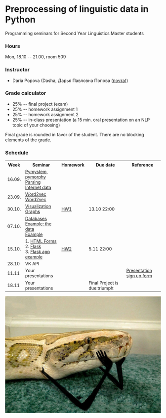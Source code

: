 # Preprocessing of linguistic data in Python

Programming seminars for Second Year Linguistics Master students

### Hours

Mon, 18.10 -- 21.00, room 509

### Instructor
* Daria Popova (Dasha, Дарья Павловна Попова ([почта](mailto:daschapopowa@gmail.com)))

### Grade calculator
* 25% -- final project (exam)
* 25% -- homework assignment 1
* 25% -- homework assignment 2
* 25% -- in-class presentation (a 15 min. oral presentation on an NLP topic of your choosing)

Final grade is rounded in favor of the student. There are no blocking elements of the grade. 

### Schedule
<table>
  <tr>
    <th>Week</th>
    <th>Seminar</th>
    <th>Homework</th>
    <th>Due date</th>
    <th>Reference</th>
  </tr>
   <tr>
    <td>16.09.</td>
    <td><a href="./PPSem1.ipynb">Pymystem, pymorphy</a><br>
    <a href="./PPSem2.ipynb">Parsing Internet data</a></td>
    <td></td>
    <td></td>
    <td>
    </td>
  </tr>
  <tr>
    <td>23.09.</td>
    <td><a href="./Word2vec(2).md">Word2vec</a><br>
      <a href="./Word2vec(2).ipynb">Word2vec</a>
    </td>
    <td></td>
    <td></td>
    <td>
    </td>
  </tr>
    <td>30.10.</td>
    <td><a href="./PPVisualization.ipynb">Visualization</a><br>
      <a href="./Networkx(1).ipynb">Graphs</a></td>
    <td><a href="./HW1.md">HW1</a></td>
    <td>13.10 22:00</td>
    <td></td>
   </tr>
    <tr>
    <td>07.10.</td>
    <td><a href="./DataBases.ipynb">Databases</a><br>
      <a href="./nanai-vowels.csv">Example: the data</a><br>
  <a href="./dbexample(1).ipynb">Example</a></td>
    <td></td>
    <td></td>
    <td>
  </td>
  </tr>
    <tr>
    <td>15.10.</td>
    <td>
  1. <a href="./HTML-forms.md">HTML Forms</a><br>
      2. <a href="./PPFlask.ipynb">Flask</a><br>
      3. <a href="./FlaskExample.md">Flask app example</a><br>
  </td>
    <td> <a href="./PPHW2.md">HW2</a> </td>
    <td>5.11 22:00</td>
    <td></td>
  </tr>
    <tr>
    <td>28.10</td>
    <td>VK API</td>
    <td></td>
    <td></td>
  </tr>
    <tr>
    <td>11.11</td>
    <td>Your presentations
  </td>
    <td></td>
    <td></td>
    <td><a href="https://drive.google.com/file/d/10-Rw4QEe8Ntt9g2NW5YOnV9rMKvw69Y4/view?usp=sharing">Presentation sign up form</a></td>
  </tr>
  </tr>
    <tr>
    <td>18.11</td>
    <td>Your presentations</td>
    <td></td>
    <td>Final Project is due:triumph:</td>
    <td></td>
  </tr>
</table>

![](./python.jpg)
